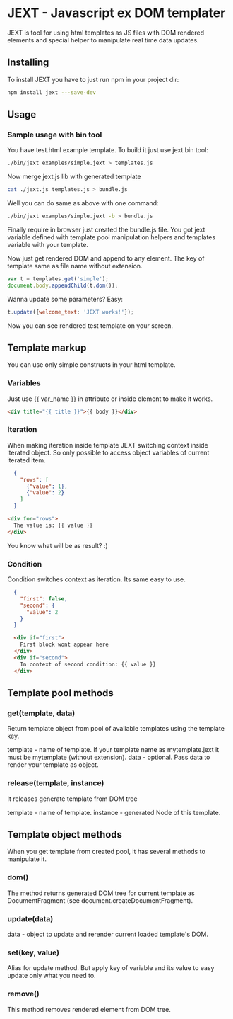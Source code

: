 JEXT - Javascript ex DOM templater
======

JEXT is tool for using html templates as JS files with DOM rendered elements and special helper to manipulate real time data updates.

## Installing
To install JEXT you have to just run npm in your project dir:

```bash
npm install jext ---save-dev
```

## Usage
### Sample usage with bin tool
You have test.html example template. To build it just use jext bin tool:

```bash
./bin/jext examples/simple.jext > templates.js
```

Now merge jext.js lib with generated template

```bash
cat ./jext.js templates.js > bundle.js
```

Well you can do same as above with one command:

```bash
./bin/jext examples/simple.jext -b > bundle.js
```

Finally require in browser just created the bundle.js file.
You got jext variable defined with template pool manipulation helpers and templates variable with your template.

Now just get rendered DOM and append to any element. The key of template same as file name without extension.

```javascript
var t = templates.get('simple');
document.body.appendChild(t.dom());
```

Wanna update some parameters? Easy:

```javascript
t.update({welcome_text: 'JEXT works!'});
```

Now you can see rendered test template on your screen.

## Template markup
You can use only simple constructs in your html template.

### Variables
Just use {{ var_name }} in attribute or inside element to make it works.
```html
<div title="{{ title }}">{{ body }}</div>
```

### Iteration
When making iteration inside template JEXT switching context inside iterated object. So only possible to access object variables of current iterated item.

```json
  {
    "rows": [
      {"value": 1},
      {"value": 2}
    ]
  }
```

```html
<div for="rows">
  The value is: {{ value }}
</div>
```

You know what will be as result? :)

### Condition
Condition switches context as iteration. Its same easy to use.

```json
  {
    "first": false,
    "second": {
      "value": 2
    }
  }
```

```html
  <div if="first">
    First block wont appear here
  </div>
  <div if="second">
    In context of second condition: {{ value }}
  </div>
```

## Template pool methods
### get(template, data)
Return template object from pool of available templates using the template key.

template - name of template. If your template name as mytemplate.jext it must be mytemplate (without extension).
data - optional. Pass data to render your template as object.

### release(template, instance)
It releases generate template from DOM tree

template - name of template.
instance - generated Node of this template.

## Template object methods
When you get template from created pool, it has several methods to manipulate it.

### dom()
The method returns generated DOM tree for current template as DocumentFragment (see document.createDocumentFragment).

### update(data)
data - object to update and rerender current loaded template's DOM.

### set(key, value)
Alias for update method. But apply key of variable and its value to easy update only what you need to.

### remove()
This method removes rendered element from DOM tree.
